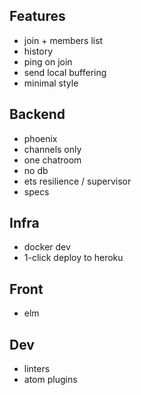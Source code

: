 ## Features
 - join + members list
 - history
 - ping on join
 - send local buffering
 - minimal style

## Backend
 - phoenix
 - channels only
 - one chatroom
 - no db
 - ets resilience / supervisor
 - specs

## Infra
 - docker dev
 - 1-click deploy to heroku

## Front
 - elm

## Dev
 - linters
 - atom plugins
